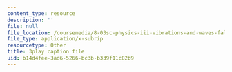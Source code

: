 ```yaml
---
content_type: resource
description: ''
file: null
file_location: /coursemedia/8-03sc-physics-iii-vibrations-and-waves-fall-2016/b14d4fee3ad65266bc3bb339f11c82b9_Dlhma3z57SA.vtt
file_type: application/x-subrip
resourcetype: Other
title: 3play caption file
uid: b14d4fee-3ad6-5266-bc3b-b339f11c82b9
---
```

